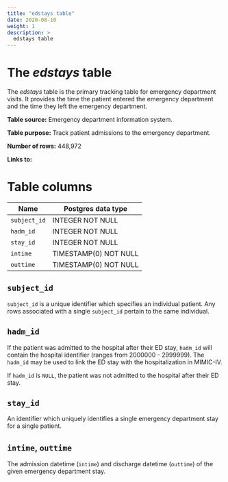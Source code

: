 ```yaml
---
title: "edstays table"
date: 2020-08-10
weight: 1
description: >
  edstays table
---
```


# The *edstays* table

The *edstays* table is the primary tracking table for emergency department visits.
It provides the time the patient entered the emergency department and the time they left the emergency department.

**Table source:** Emergency department information system.

**Table purpose:** Track patient admissions to the emergency department.

**Number of rows:** 448,972

**Links to:**

<!-- # Important considerations -->

# Table columns

Name | Postgres data type
---- | ----
`subject_id` | INTEGER NOT NULL
`hadm_id`    | INTEGER NOT NULL
`stay_id`    | INTEGER NOT NULL
`intime`     | TIMESTAMP(0) NOT NULL
`outtime`    | TIMESTAMP(0) NOT NULL

## `subject_id`

`subject_id` is a unique identifier which specifies an individual patient. Any rows associated with a single `subject_id` pertain to the same individual.

## `hadm_id`

If the patient was admitted to the hospital after their ED stay, `hadm_id` will contain the hospital identifier (ranges from 2000000 - 2999999). The `hadm_id` may be used to link the ED stay with the hospitalization in MIMIC-IV.

If `hadm_id` is `NULL`, the patient was not admitted to the hospital after their ED stay.

## `stay_id`

An identifier which uniquely identifies a single emergency department stay for a single patient.

## `intime`, `outtime`

The admission datetime (`intime`) and discharge datetime (`outtime`) of the given emergency department stay.
